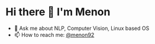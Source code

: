 # Hi there 👋 I'm Menon

- 💬 Ask me about NLP, Computer Vision, Linux based OS
- 📫 How to reach me: [@menon92](https://www.linkedin.com/in/menon92/)
